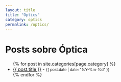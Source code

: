 ```yaml
---
layout: title
title: "Optics"
category: optics
permalink: /optics/
---
```

<h1>Posts sobre Óptica</h1>
<ul>
  {% for post in site.categories[page.category] %}
    <li><a href="{{ post.url }}">{{ post.title }}</a> - <small>{{ post.date | date: "%Y-%m-%d" }}</small></li>
  {% endfor %}
</ul>
